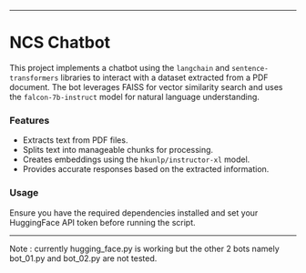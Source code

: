 
---

# NCS Chatbot

This project implements a chatbot using the `langchain` and `sentence-transformers` libraries to interact with a dataset extracted from a PDF document. The bot leverages FAISS for vector similarity search and uses the `falcon-7b-instruct` model for natural language understanding. 

### Features
- Extracts text from PDF files.
- Splits text into manageable chunks for processing.
- Creates embeddings using the `hkunlp/instructor-xl` model.
- Provides accurate responses based on the extracted information.

### Usage
Ensure you have the required dependencies installed and set your HuggingFace API token before running the script.

---
 Note : currently hugging_face.py is working but the other 2 bots namely bot_01.py and bot_02.py are not tested.
